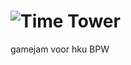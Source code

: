 
# ![Time Tower](https://github.com/CreatorOfFame/Time-Tower/blob/main/Time%20in%20Reverse/Assets/Sprites/TimeTower.png)
gamejam voor hku BPW
